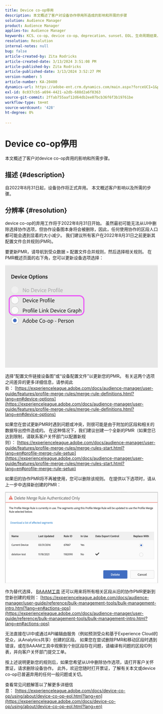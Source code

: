 ```yaml
---
title: Device co-op停用
description: 本文概述了客户对设备协作停用所造成的影响和所需的步骤
solution: Audience Manager
product: Audience Manager
applies-to: Audience Manager
keywords: KCS、co-op、device co-op、deprecation、sunset、EOL、生命周期结束、PMR、配置文件合并规则、设备拼接、设备配置文件
resolution: Resolution
internal-notes: null
bug: false
article-created-by: Zita Rodricks
article-created-date: 3/13/2024 3:51:08 PM
article-published-by: Zita Rodricks
article-published-date: 3/13/2024 3:52:27 PM
version-number: 5
article-number: KA-20400
dynamics-url: https://adobe-ent.crm.dynamics.com/main.aspx?forceUCI=1&pagetype=entityrecord&etn=knowledgearticle&id=2cecc87b-51e1-ee11-904d-6045bd0065b6
exl-id: 8c037cb5-a694-4421-a2db-688d2a6f8363
source-git-commit: 2ffab755aaf12d64db2ee07bcb36f6f3b19761be
workflow-type: tm+mt
source-wordcount: '428'
ht-degree: 0%

---
```


# Device co-op停用


本文概述了客户对device co-op弃用的影响和所需步骤。

## 描述 {#description}

自2022年8月31日起，设备协作将正式弃用。 本文概述客户影响以及所需的步骤。 

## 分辨率 {#resolution}


device co-op的弃用工作将于2022年8月31日开始。 虽然最初可能无法从UI中删除选择协作选项，但协作设备图本身将会被删除，因此，任何使用协作的区段人口都可能会遇到显着的大小减少。 我们建议所有客户在2022年8月31日之前更新其配置文件合并规则(PMR)。

要更新PMR，请导航到受众数据 `>`  配置文件合并规则，然后选择相关规则。 在PMR概述页面的右下角，您可以更新设备选项选择：

![](assets/29cf3d52-d61f-ed11-b83e-0022480868ff.png)

选择“配置文件链接设备图”或“设备配置文件”以更新您的PMR。 有关这两个选项之间差异的更多详细信息，请参阅此处： [https://experienceleague.adobe.com/docs/audience-manager/user-guide/features/profile-merge-rules/merge-rule-definitions.html?lang=en#device-options](https://experienceleague.adobe.com/docs/audience-manager/user-guide/features/profile-merge-rules/merge-rule-definitions.html?lang=en#device-options)

如果您在尝试更新PMR时遇到问题或冲突，则很可能是由于附加的区段和相关的数据导出控件造成的。 在这种情况下，我们建议创建一个全新的PMR（如果您已达到限制，请联系客户关怀部门以配置新规则）： [https://experienceleague.adobe.com/docs/audience-manager/user-guide/features/profile-merge-rules/merge-rules-start.html?lang=en#profile-merge-rule-setup](https://experienceleague.adobe.com/docs/audience-manager/user-guide/features/profile-merge-rules/merge-rules-start.html?lang=en#profile-merge-rule-setup)

如果旧的协作PMR将不再被使用，您可以删除该规则。 在提供以下选项时，请从上一步中选择新创建的PMR：

![](assets/82d7968f-9950-ed11-bba2-0022480868ff.png)

作为替代选择， [BAAAM工具](https://experienceleague.adobe.com/docs/audience-manager/user-guide/reference/bulk-management-tools/bulk-management-intro.html?lang=en) 还可以用来将所有相关区段从旧的协作PMR更新到您新创建的规则： [https://experienceleague.adobe.com/docs/audience-manager/user-guide/reference/bulk-management-tools/bulk-management-intro.html?lang=en#actions-ops](https://experienceleague.adobe.com/docs/audience-manager/user-guide/reference/bulk-management-tools/bulk-management-intro.html?lang=en#actions-ops)

无法直接在UI中或通过API编辑由服务（例如预测受众和基于Experience Cloud的受众，从Analytics共享）创建的区段。 如果您在尝试删除PMR和移动区段时遇到错误，或在BAAAM工具中观察到个别区段存在问题，请编译有问题的区段ID列表，并向客户关怀部门提交工单。 

按上述说明更新您的规则后，如果您希望从UI中删除协作选项，请打开客户关怀票证，请求删除设备协作。 此外，欢迎您随时打开票证，了解有关本文或device co-op已普遍弃用的任何一般问题或关切。

查看常见问题解答以了解更多详细信息： [https://experienceleague.adobe.com/docs/device-co-op/using/about/device-co-op-eol.html?lang=en](https://experienceleague.adobe.com/docs/device-co-op/using/about/device-co-op-eol.html?lang=en)
